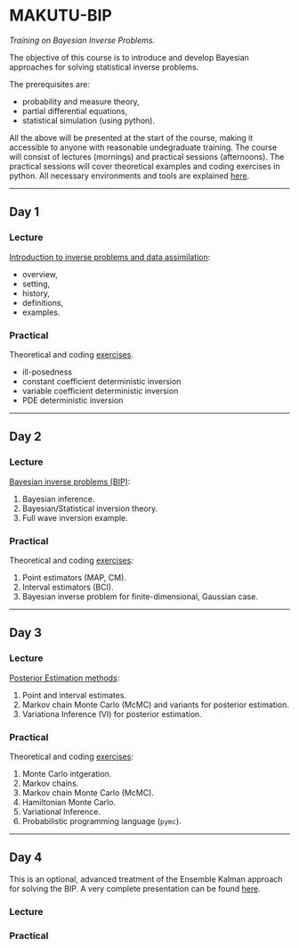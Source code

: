 # MAKUTU-BIP

*Training on Bayesian Inverse Problems.*

The objective of this course is to introduce and develop Bayesian approaches for solving statistical inverse problems. 

The prerequisites are:

- probability and measure theory,
- partial differential equations,
- statistical simulation (using python).

All the above will be presented at the start of the course, making it accessible to anyone with reasonable undegraduate training. The course will consist of lectures (mornings) and practical sessions (afternoons). The practical sessions will cover theoretical examples and coding exercises in python. All necessary environments and tools are explained [here](./02practicals/00_setup.pdf).

--- 

## Day 1

### Lecture

[Introduction to inverse problems and data assimilation](./01lectures/10_IP_DA_intro.pdf): 

- overview, 
- setting, 
- history, 
- definitions, 
- examples.

### Practical

Theoretical and coding [exercises](./02practicals/11_IP_DA_intro_prac.pdf).

- ill-posedness
- constant coefficient deterministic inversion
- variable coefficient deterministic inversion
- PDE deterministic inversion

--- 

## Day 2

### Lecture

[Bayesian inverse problems (BIP)](./01lectures/20_BIP.pdf):

 1. Bayesian inference.
 2. Bayesian/Statistical inversion theory.
 3. Full wave inversion example.


### Practical

Theoretical and coding [exercises](./02practicals/21_BIP_prac.pdf):

1. Point estimators (MAP, CM).
2. Interval estimators (BCI).
3. Bayesian inverse problem for finite-dimensional, Gaussian case.

--- 

## Day 3


### Lecture

[Posterior Estimation methods](./01lectures/30_McMC.pdf):  
  
  1. Point and interval estimates.
  2. Markov chain Monte Carlo (McMC) and variants for posterior estimation.
  3. Variationa Inference (VI) for posterior estimation.

### Practical

Theoretical and coding [exercises](./02practicals/31_McMC_prac.pdf):

1. Monte Carlo intgeration.
2. Markov chains.
3. Markov chain Monte Carlo (McMC).
4. Hamiltonian Monte Carlo.
5. Variational Inference.
6. Probabilistic programming language (`pymc`).

--- 

## Day 4

This is an optional, advanced treatment of the Ensemble Kalman approach for solving the BIP. A very complete presentation can be found [here](https://markasch.github.io/kfBIPq/).

### Lecture

### Practical